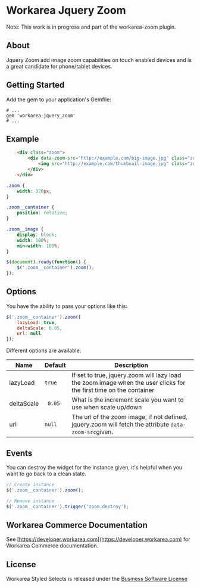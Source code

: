 Workarea Jquery Zoom
================================================================================

Note: This work is in progress and part of the workarea-zoom plugin.

About
--------------------------------------------------------------------------------
Jquery Zoom add image zoom capabilities on touch enabled devices and is a great candidate for phone/tablet devices.


Getting Started
--------------------------------------------------------------------------------

Add the gem to your application's Gemfile:

    # ...
    gem 'workarea-jquery_zoom'
    # ...


Example
--------------------------------------------------------------------------------

```html
    <div class="zoom">
        <div data-zoom-src="http://example.com/big-image.jpg" class="zoom__container">
            <img src="http://example.com/thumbnail-image.jpg" class="zoom__image">
        </div>
    </div>
```

```css
.zoom {
    width: 320px;
}

.zoom__container {
    position: relative;
}

.zoom__image {
    display: block;
    width: 100%;
    min-width: 100%;
}
```

```javascript
$(document).ready(function() {
    $('.zoom__container').zoom();
});
```


Options
--------------------------------------------------------------------------------

You have the ability to pass your options like this:

```javascript
$('.zoom__container').zoom({
    lazyLoad: true,
    deltaScale: 0.05,
    url: null
});
```

Different options are available:

Name  | Default | Description
------------- | ------------- | -------------
lazyLoad  | ```true``` | If set to true, jquery.zoom will lazy load the zoom image when the user clicks for the first time on the container
deltaScale  |``` 0.05``` | What is the increment scale you want to use when scale up/down
url | ```null``` | The url of the zoom image, if not defined, jquery.zoom will fetch the attribute  ```data-zoom-src```given.


Events
--------------------------------------------------------------------------------

You can destroy the widget for the instance given, it's helpful when you want to go back to a clean state.

```javascript
// Create instance
$('.zoom__container').zoom();

// Remove instance
$('.zoom__container').trigger('zoom.destroy');
```


Workarea Commerce Documentation
--------------------------------------------------------------------------------

See [https://developer.workarea.com](https://developer.workarea.com) for Workarea Commerce documentation.

License
--------------------------------------------------------------------------------

Workarea Styled Selects is released under the [Business Software License](LICENSE)

